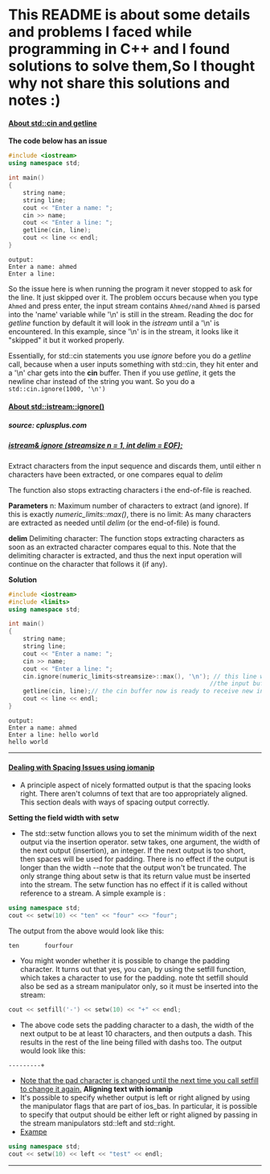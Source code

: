 # This README is about some details and problems I faced while programming in C++ and I found solutions to solve them,So I thought why not share this solutions and notes :) 

#### <ins>About std::cin and getline</ins>
**The code below has an issue**
```cpp
#include <iostream>
using namespace std;

int main()
{
    string name;
    string line;
    cout << "Enter a name: ";
    cin >> name;
    cout << "Enter a line: ";
    getline(cin, line);
    cout << line << endl;
}
```
```
output:
Enter a name: ahmed
Enter a line:
```
So the issue here is when running the program it never stopped to ask for the line. It just skipped over it.
The problem occurs because when you type ```Ahmed``` and press enter, the input stream contains ```Ahmed/n```and ```Ahmed``` is parsed into the 'name' variable while '\n' is still in the stream. Reading the doc for *getline* function by default it will look in the *istream* until a '\n' is encountered. In this example, since '\n' is in the stream, it looks like it "skipped" it but it worked properly.

Essentially, for std::cin statements you use *ignore* before you do a *getline* call, because when a user inputs something with std::cin, they hit enter and a '\n' char gets into the **cin** buffer. Then if you use *getline*, it gets the newline char instead of the string you want. So you do a ```std::cin.ignore(1000, '\n')``` 

#### <ins>About std::istream::ignore()</ins>
##### source: cplusplus.com
##### <ins>istream& ignore (streamsize n = 1, int delim = EOF);</ins>

Extract characters from the input sequence and discards them, until either n characters have been extracted, or one compares equal to *delim*

The function also stops extracting characters i the end-of-file is reached.

**Parameters**
n: Maximum number of characters to extract (and ignore).
If this is exactly *numeric_limits<streamsize>::max()*, there is no limit: As many characters are extracted as needed until *delim* (or the end-of-file) is found.

**delim**
Delimiting character: The function stops extracting characters as soon as an extracted character compares equal to this.
Note that the delimiting character is extracted, and thus the next input operation will continue on the character that follows it (if any).

**Solution**
```cpp
#include <iostream>
#include <limits>
using namespace std;

int main()
{
    string name;
    string line;
    cout << "Enter a name: ";
    cin >> name;
    cout << "Enter a line: ";
    cin.ignore(numeric_limits<streamsize>::max(), '\n'); // this line will  skip all the remaining characters in
                                                        //the input buffer until it reaches '\n' or eof.
    getline(cin, line);// the cin buffer now is ready to receive new input
    cout << line << endl;
}
```
```
output:
Enter a name: ahmed
Enter a line: hello world
hello world
```
---
#### <ins>Dealing with Spacing Issues using iomanip</ins>
- A principle aspect of nicely formatted output is that the spacing looks right. There aren't columns of text that are too appropriately aligned. This section deals with ways of spacing output correctly.

**Setting the field width with setw**
- The std::setw function allows you to set the minimum widith of the next output via the insertion operator. setw takes, one argument, the width of the next output (insertion), an integer. If the next output is too short, then spaces will be used for padding. There is no effect if the output is longer than the width --note that the output won't be truncated. The only strange thing about setw is that its return value must be inserted into the stream. The setw function has no effect if it is called without reference to a stream. A simple example is :
```cpp
using namespace std;
cout << setw(10) << "ten" << "four" <<> "four";
```
The output from the above would look like this:
```
ten       fourfour
```
- You might wonder whether it is possible to change the padding character. It turns out that yes, you can, by using the setfill function, which takes a character to use for the padding. note tht setfill should also be sed as a stream manipulator only, so it must be inserted into the stream:
```cpp
cout << setfill('-') << setw(10) << "+" << endl;
```
- The above code sets the padding character to a dash, the width of the next output to be at least 10 characters, and then outputs a dash. This results in the rest of the line being filled with dashs too. The output would look like this:
```
---------+
```
- <ins>Note that the pad character is changed until the next time you call setfill to change it again.</ins>
**Aligning text with iomanip**
- It's possible to specify whether output is left or right aligned by using the manipulator flags that are part of ios_bas. In particular, it is possible to specify that output should be either left or right aligned by passing in the stream manipulators std::left and std::right.
- <ins>Exampe</ins>
```cpp
using namespace std;
cout << setw(10) << left << "test" << endl;
```
---